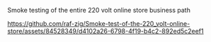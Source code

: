 Smoke testing of the entire 220 volt online store business path


https://github.com/raf-zig/Smoke-test-of-the-220_volt-online-store/assets/84528349/d4102a26-6798-4f19-b4c2-892ed5c2eef1

